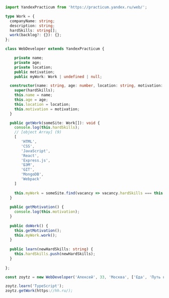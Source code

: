 ```typescript
import YandexPracticum from 'https://practicum.yandex.ru/web/';

type Work = {
  companyName: string;
  description: string;
  hardSkills: string[];
  work(backlog?: {}): {};
};

class WebDeveloper extends YandexPracticum {

    private name;
    private age;
    private location;
    public motivation;
    public myWork: Work | undefined | null;

  constructor(name: string, age: number, location: string, motivation: string[], hardSkills?: string[]) {
    super(hardSkills);
    this.name = name;
    this.age = age;
    this.location = location;
    this.motivation = motivation;
  }

  public getWork(someSite: Work[]): void {
    console.log(this.hardSkills);
    // [object Array] (9)
    [
       'HTML',
       'CSS',
       'JavaScript',
       'React',
       'Express.js',
       'БЭМ',
       'GIT',
       'MongoDB',
       'Webpack'
    ]
    
    this.myWork = someSite.find(vacancy => vacancy.hardSkills === this.hardSkills);
  }
  
  public getMotivation() {
    console.log(this.motivation);
  }
  
  public doWork() {
    this.getMotivation();
    this.myWork.work();
  }
  
  public learn(newHardSkills: string) {
    this.hardSkills.push(newHardSkills);
  }
  
};

const zoytz = new WebDeveloper('Алексей', 33, 'Москва', ['Еда', 'Путь к Middle web-developer']);

zoytz.learn('TypeScript');
zoytz.getWork(https://hh.ru/);
```

<!--
**Zoytz/Zoytz** is a ✨ _special_ ✨ repository because its `README.md` (this file) appears on your GitHub profile.

Here are some ideas to get you started:

- 🔭 I’m currently working on ...
- 🌱 I’m currently learning ...
- 👯 I’m looking to collaborate on ...
- 🤔 I’m looking for help with ...
- 💬 Ask me about ...
- 📫 How to reach me: ...
- 😄 Pronouns: ...
- ⚡ Fun fact: ...
-->
